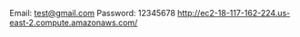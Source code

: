 Email: test@gmail.com
Password: 12345678
http://ec2-18-117-162-224.us-east-2.compute.amazonaws.com/
